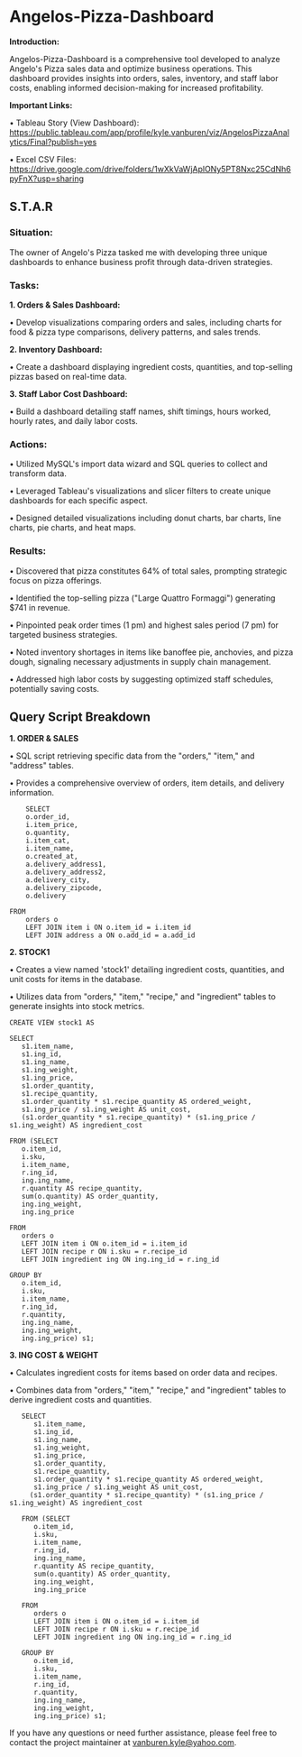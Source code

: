 # Angelos-Pizza-Dashboard

**Introduction:**

Angelos-Pizza-Dashboard is a comprehensive tool developed to analyze Angelo's Pizza sales data and optimize business operations. This dashboard provides insights into orders, sales, inventory, and staff labor costs, enabling informed decision-making for increased profitability.

**Important Links:**

• Tableau Story (View Dashboard): https://public.tableau.com/app/profile/kyle.vanburen/viz/AngelosPizzaAnalytics/Final?publish=yes

• Excel CSV Files: https://drive.google.com/drive/folders/1wXkVaWjAplONy5PT8Nxc25CdNh6pyFnX?usp=sharing

## S.T.A.R

### Situation:

The owner of Angelo's Pizza tasked me with developing three unique dashboards to enhance business profit through data-driven strategies.

### Tasks:

**1. Orders & Sales Dashboard:**

• Develop visualizations comparing orders and sales, including charts for food & pizza type comparisons, delivery patterns, and sales trends.

**2. Inventory Dashboard:**

• Create a dashboard displaying ingredient costs, quantities, and top-selling pizzas based on real-time data.

**3. Staff Labor Cost Dashboard:**

• Build a dashboard detailing staff names, shift timings, hours worked, hourly rates, and daily labor costs.

### Actions:

• Utilized MySQL's import data wizard and SQL queries to collect and transform data.

• Leveraged Tableau's visualizations and slicer filters to create unique dashboards for each specific aspect.

• Designed detailed visualizations including donut charts, bar charts, line charts, pie charts, and heat maps.

### Results:

• Discovered that pizza constitutes 64% of total sales, prompting strategic focus on pizza offerings.

• Identified the top-selling pizza ("Large Quattro Formaggi") generating $741 in revenue.

• Pinpointed peak order times (1 pm) and highest sales period (7 pm) for targeted business strategies.

• Noted inventory shortages in items like banoffee pie, anchovies, and pizza dough, signaling necessary adjustments in supply chain management.

• Addressed high labor costs by suggesting optimized staff schedules, potentially saving costs.

## Query Script Breakdown

**1. ORDER & SALES**

• SQL script retrieving specific data from the "orders," "item," and "address" tables.

• Provides a comprehensive overview of orders, item details, and delivery information.

        SELECT
	    o.order_id,
	    i.item_price,
	    o.quantity,
	    i.item_cat,
	    i.item_name,
	    o.created_at,
	    a.delivery_address1,
	    a.delivery_address2,
	    a.delivery_city,
	    a.delivery_zipcode,
	    o.delivery 
        
	FROM
	    orders o
	    LEFT JOIN item i ON o.item_id = i.item_id
	    LEFT JOIN address a ON o.add_id = a.add_id

**2. STOCK1**

• Creates a view named 'stock1' detailing ingredient costs, quantities, and unit costs for items in the database.

• Utilizes data from "orders," "item," "recipe," and "ingredient" tables to generate insights into stock metrics.

    CREATE VIEW stock1 AS
    
    SELECT
       s1.item_name,
       s1.ing_id,
       s1.ing_name,
       s1.ing_weight,
       s1.ing_price,
       s1.order_quantity,
       s1.recipe_quantity,
       s1.order_quantity * s1.recipe_quantity AS ordered_weight,
       s1.ing_price / s1.ing_weight AS unit_cost,
       (s1.order_quantity * s1.recipe_quantity) * (s1.ing_price / s1.ing_weight) AS ingredient_cost
    
    FROM (SELECT
	   o.item_id,
       i.sku,
	   i.item_name,
       r.ing_id,
       ing.ing_name,
       r.quantity AS recipe_quantity,
	   sum(o.quantity) AS order_quantity,
       ing.ing_weight,
       ing.ing_price
    
    FROM 
	   orders o
	   LEFT JOIN item i ON o.item_id = i.item_id
       LEFT JOIN recipe r ON i.sku = r.recipe_id
       LEFT JOIN ingredient ing ON ing.ing_id = r.ing_id
    
    GROUP BY 
	   o.item_id,
	   i.sku,
       i.item_name,
       r.ing_id,
       r.quantity,
       ing.ing_name,
       ing.ing_weight,
       ing.ing_price) s1;

**3. ING COST & WEIGHT**

• Calculates ingredient costs for items based on order data and recipes.

• Combines data from "orders," "item," "recipe," and "ingredient" tables to derive ingredient costs and quantities.

       SELECT
          s1.item_name,
          s1.ing_id,
          s1.ing_name,
          s1.ing_weight,
          s1.ing_price,
          s1.order_quantity,
          s1.recipe_quantity,
          s1.order_quantity * s1.recipe_quantity AS ordered_weight,
          s1.ing_price / s1.ing_weight AS unit_cost,
         (s1.order_quantity * s1.recipe_quantity) * (s1.ing_price / s1.ing_weight) AS ingredient_cost
    
       FROM (SELECT
	      o.item_id,
          i.sku,
	      i.item_name,
          r.ing_id,
          ing.ing_name,
          r.quantity AS recipe_quantity,
	      sum(o.quantity) AS order_quantity,
          ing.ing_weight,
          ing.ing_price
    
       FROM 
	      orders o
	      LEFT JOIN item i ON o.item_id = i.item_id
          LEFT JOIN recipe r ON i.sku = r.recipe_id
          LEFT JOIN ingredient ing ON ing.ing_id = r.ing_id
    
       GROUP BY 
	      o.item_id,
	      i.sku,
          i.item_name,
          r.ing_id,
          r.quantity,
          ing.ing_name,
          ing.ing_weight,
          ing.ing_price) s1;
 
   
If you have any questions or need further assistance, please feel free to contact the project maintainer at vanburen.kyle@yahoo.com.


   

   
